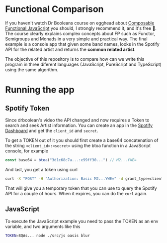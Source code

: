 Functional Comparison
=====================

If you haven't watch Dr Booleans course on egghead about [Composable Functional JavaScript](https://egghead.io/courses/professor-frisby-introduces-composable-functional-javascript) you should, I strongly recommend it, and it's free 🎉. The course clearly explains complex concepts about FP such as Functor, Semigroups and Monads in a very simple and practical way. The final example is a console app that given some band names, looks in the Spotify API for the related artist and returns the **common related artist**.

The objective of this repository is to compare how can we write this program in three diferent languages (JavaScript, PureScript and TypeScript) using the same algorithm.

# Running the app

## Spotify Token
Since drboolean's video the API changed and now requires a Token to search and seek Artist information. You can create an app in the [Spotify Dashboard](https://developer.spotify.com/dashboard/applications) and get the `client_id` and `secret`.

To get a TOKEN out of it you should first create a base64 concatenation of the string `<client_id>:<secret>` using the btoa function in a JavaScript console, for example

```javascript
const base64 = btoa("3d1c68c7a...:e99ff30...") // M2...YWE=
```

And last, you get a token using curl

```bash
curl -X "POST" -H "Authorization: Basic M2...YWE=" -d grant_type=client_credentials https://accounts.spotify.com/api/token

```

That will give you a temporary token that you can use to query the Spotify API for a couple of hours. When it expires, you can do the `curl` again.

## JavaScript
To execute the JavaScript example you need to pass the TOKEN as an env variable, and two arguments like this

```bash
TOKEN=BQAs... node ./src/js oasis blur
```
